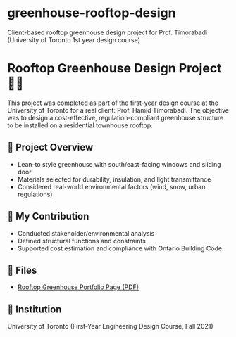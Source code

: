 # greenhouse-rooftop-design
Client-based rooftop greenhouse design project for Prof. Timorabadi (University of Toronto 1st year design course)

# Rooftop Greenhouse Design Project 🌱🏡

This project was completed as part of the first-year design course at the University of Toronto for a real client: Prof. Hamid Timorabadi. The objective was to design a cost-effective, regulation-compliant greenhouse structure to be installed on a residential townhouse rooftop.

## 🧠 Project Overview

- Lean-to style greenhouse with south/east-facing windows and sliding door
- Materials selected for durability, insulation, and light transmittance
- Considered real-world environmental factors (wind, snow, urban regulations)

## 👷 My Contribution

- Conducted stakeholder/environmental analysis
- Defined structural functions and constraints
- Supported cost estimation and compliance with Ontario Building Code

## 📎 Files

- [Rooftop Greenhouse Portfolio Page (PDF)](./docs/Rooftop_Greenhouse_Portfolio_Page.pdf)

## 🏫 Institution

University of Toronto (First-Year Engineering Design Course, Fall 2021)
